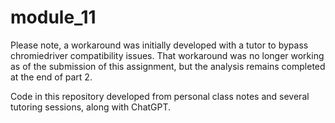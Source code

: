 # module_11

Please note, a workaround was initially developed with a tutor to bypass chromiedriver compatibility issues. That workaround was no longer working as of the submission of this assignment, but the analysis remains completed at the end of part 2.

Code in this repository developed from personal class notes and several tutoring sessions, along with ChatGPT. 